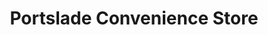 ---
title: "Portslade Convenience Store"
url: /brighton-and-hove/portslade-convenience-store/
shop: convenience
---